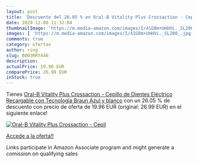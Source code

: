 ```yaml
---
layout: post
title: 'Descuento del 26.05 % en Oral-B Vitality Plus Crossaction - Cepil'
date: 2020-12-08 11:32:04
thumbnailImage: 'https://m.media-amazon.com/images/I/41G0m+UmHVL._SL200_.jpg'
images: [ 'https://m.media-amazon.com/images/I/41G0m+UmHVL._SL200_.jpg' ]
comments: true
category: ofertas
author: ring
slug: B003RRY446
description:
actualPrice: 19.96 EUR
comparePrice: 26.99 EUR
inStock: true
---
```


Tienes [Oral-B Vitality Plus Crossaction - Cepillo de Dientes Eléctrico Recargable con Tecnología Braun  Azul y blanco](https://www.amazon.es/dp/B003RRY446/?tag=tolees-21) con un 26.05 % de descuento con precio de oferta de 19.96 EUR (original: 26.99 EUR) en el siguiente enlace!

[![Oral-B Vitality Plus Crossaction - Cepil](https://m.media-amazon.com/images/I/41G0m+UmHVL._SL200_.jpg)](https://www.amazon.es/dp/B003RRY446/?tag=tolees-21)

[Accede a la oferta!!](https://www.amazon.es/dp/B003RRY446/?tag=tolees-21)

Links participate in Amazon Associate program and might generate a comission on qualifying sales


